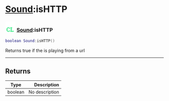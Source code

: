 # [Sound](../sound/README.md):isHTTP

### <img src="../../.gitbook/assets/client.png" width="32" height="32" /> [Sound](../sound/README.md):isHTTP

```lua
boolean Sound:isHTTP()
```

Returns true if the is playing from a url<br>

-----------------
## Returns

| Type   | Description |
| ------ | ----------: |
| boolean | No description |
